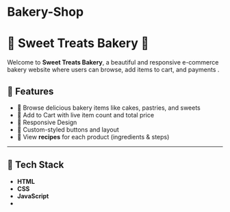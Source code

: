 # Bakery-Shop

# 🎂 Sweet Treats Bakery 🍪

Welcome to **Sweet Treats Bakery**, a beautiful and responsive e-commerce bakery website where users can browse, add items to cart, and payments .

## 🧁 Features

- 🍰 Browse delicious bakery items like cakes, pastries, and sweets
- 🛒 Add to Cart with live item count and total price
- 📱 Responsive Design
- 🎨 Custom-styled buttons and layout
-  📖 View **recipes** for each product (ingredients & steps)

---

## 🧰 Tech Stack

- **HTML**
- **CSS**
- **JavaScript**
- 
